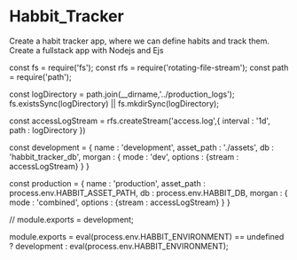 # Habbit_Tracker
Create a habit tracker app, where we can define habits and track them. Create a fullstack app with Nodejs and Ejs


const fs = require('fs');
const rfs = require('rotating-file-stream');
const path = require('path');

const logDirectory = path.join(__dirname,'../production_logs');
fs.existsSync(logDirectory) || fs.mkdirSync(logDirectory);

const accessLogStream = rfs.createStream('access.log',{
    interval : '1d',
    path : logDirectory
})


const development = {
    name : 'development',
    asset_path : './assets',
    db : 'habbit_tracker_db',
    morgan : {
        mode : 'dev',
        options : {stream : accessLogStream}
    }
}


const production = {
    name : 'production',
    asset_path : process.env.HABBIT_ASSET_PATH,
    db : process.env.HABBIT_DB,
    morgan : {
        mode : 'combined',
        options : {stream : accessLogStream}
    }
}

// module.exports = development;

module.exports = eval(process.env.HABBIT_ENVIRONMENT) == undefined ? development : eval(process.env.HABBIT_ENVIRONMENT);

